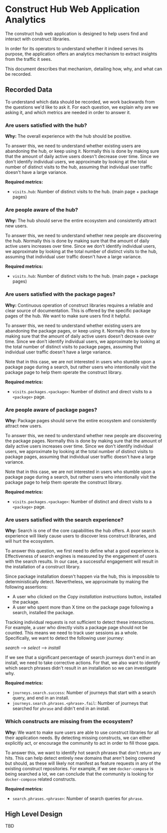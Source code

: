 # Construct Hub Web Application Analytics

The construct hub web application is designed to help users find and interact with construct libraries.

In order for its operators to understand whether it indeed serves its purpose, the application offers an analytics
mechanism to extract insights from the traffic it sees.

This document describes that mechanism, detailing how, why, and what can be recorded.

## Recorded Data

To understand which data should be recorded, we work backwards from the questions we'd like to ask it.
For each question, we explain why are we asking it, and which metrics are needed in order to answer it.

### Are users satisfied with the hub?

**Why:** The overall experience with the hub should be positive.

To answer this, we need to understand whether existing users are abandoning the hub, or keep using it.
Normally this is done by making sure that the amount of daily active users doesn't decrease over time.
Since we don't identify individual users, we approximate by looking at the total number of distinct visits to the hub, assuming
that individual user traffic doesn't have a large variance.

**Required metrics:**

- `visits.hub`: Number of distinct visits to the hub. (main page + package pages)

### Are people aware of the hub?

**Why:** The hub should serve the entire ecosystem and consistently attract new users.

To answer this, we need to understand whether new people are discovering the hub.
Normally this is done by making sure that the amount of daily active users increases over time.
Since we don't identify individual users, we approximate by looking at the total number of distinct visits to the hub, assuming
that individual user traffic doesn't have a large variance.

**Required metrics:**

- `visits.hub`: Number of distinct visits to the hub. (main page + package pages)

### Are users satisfied with the package pages?

**Why:** Continuous operation of construct libraries requires a reliable and clear source of documentation. This is offered by the specific package pages of the hub.
We want to make sure users find it helpful.

To answer this, we need to understand whether existing users are abandoning the package pages, or keep using it.
Normally this is done by making sure that the amount of daily active users doesn't decrease over time.
Since we don't identify individual users, we approximate by looking at the total number of distinct visits to package pages, assuming
that individual user traffic doesn't have a large variance.

Note that in this case, we are not interested in users who stumble upon a package page during a search, but rather users who intentionally visit the package
page to help them operate the construct library.

**Required metrics:**

- `visits.packages.<package>`: Number of distinct and direct visits to a `<package>` page.

### Are people aware of package pages?

**Why:** Package pages should serve the entire ecosystem and consistently attract new users.

To answer this, we need to understand whether new people are discovering the package pages.
Normally this is done by making sure that the amount of daily active users increases over time.
Since we don't identify individual users, we approximate by looking at the total number of distinct visits to package pages, assuming
that individual user traffic doesn't have a large variance.

Note that in this case, we are not interested in users who stumble upon a package page during a search, but rather users who intentionally visit the package
page to help them operate the construct library.

**Required metrics:**

- `visits.packages.<package>`: Number of distinct and direct visits to a `<package>` page.

### Are users satisfied with the search experience?

**Why:** Search is one of the core capabilities the hub offers. A poor search experience will likely cause users to discover less construct libraries,
and will hurt the ecosystem.

To answer this question, we first need to define what a good experience is. Effectiveness of search engines is measured by the
engagement of users with the search results. In our case, a successful engagement will result in the installation of a construct library.

Since package installation doesn't happen via the hub, this is impossible to deterministically detect.
Nevertheless, we approximate by making the following assertions:

- A user who clicked on the *Copy installation instructions* button, installed the package.
- A user who spent more than X time on the package page following a search, installed the package.

Tracking individual requests is not sufficient to detect these interactions. For example, a user who directly visits a package page should not be counted.
This means we need to track user sessions as a whole. Specifically, we want to detect the following user journey:

*search* --> *select* --> *install*

If we see that a significant percentage of search journeys don't end in an install, we need to take corrective actions.
For that, we also want to identify which search phrases didn't result in an installation so we can investigate why.

**Required metrics:**

- `journeys.search.success`: Number of journeys that start with a search query, and end in an install.
- `journeys.search.phrases.<phrase>.fail`: Number of journeys that searched for `phrase` and didn't end in an install.

### Which constructs are missing from the ecosystem?

**Why:** We want to make sure users are able to use construct libraries for all their application needs.
By detecting missing constructs, we can either explicitly act, or encourage the community to act in order to fill those gaps.

To answer this, we want to identify hot search phrases that don't return any hits. This can help detect entirely new domains that aren't being covered but should,
as these will likely not manifest as feature requests in any of the existing construct repositories. For example, if we see `docker-compose` is being searched a lot,
we can conclude that the community is looking for `docker-compose` related constructs.

**Required metrics:**

- `search.phrases.<phrase>`: Number of search queries for `phrase`.

## High Level Design

TBD
